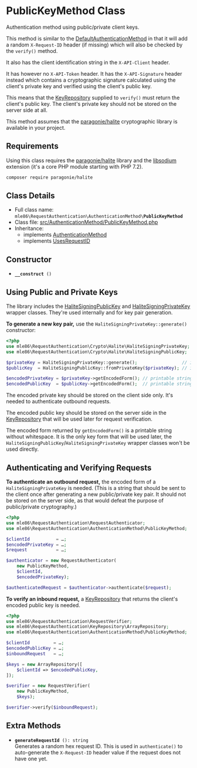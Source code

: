 # PublicKeyMethod Class

Authentication method using public/private client keys.

This method is similar to the [DefaultAuthenticationMethod]
in that it will add a random `X-Request-ID` header (if missing)
which will also be checked by the `verify()` method.

It also has the client identification string in the `X-API-Client` header.

It has however no `X-API-Token` header.
It has the `X-API-Signature` header instead
which contains a cryptographic signature
calculated using the client's private key
and verified using the client's public key.

This means that the [KeyRepository] supplied to `verify()`
must return the client's public key.
The client's private key should not be stored on the server side at all.

This method assumes that the
[paragonie/halite](https://github.com/paragonie/halite) cryptographic library
is available in your project.


[Exceptions]: Exceptions.md
[KeyRepository]: Class_KeyRepository.md
[AuthenticationMethod]: Class_AuthenticationMethod.md
[DefaultAuthenticationMethod]: Class_DefaultAuthenticationMethod.md
[RequestAuthenticator]: Class_RequestAuthenticator.md
[RequestVerifier]: Class_RequestVerifier.md
[UsesRequestID]: ../src/AuthenticationMethod/Feature/UsesRequestID.php


## Requirements

Using this class requires the [paragonie/halite](https://github.com/paragonie/halite) library
and the [libsodium](https://github.com/jedisct1/libsodium-php) extension
(it's a core PHP module starting with PHP 7.2).

```sh
composer require paragonie/halite
```


## Class Details

* Full class name: <code>mle86\\RequestAuthentication\\AuthenticationMethod\\<b>PublicKeyMethod</b></code>
* Class file: [src/AuthenticationMethod/PublicKeyMethod.php](../src/AuthenticationMethod/PublicKeyMethod.php)
* Inheritance:
    * implements [AuthenticationMethod]
    * implements [UsesRequestID]



## Constructor

* <code><b>\_\_construct</b> ()</code>


## Using Public and Private Keys

The library includes the
[HaliteSigningPublicKey](../src/Crypto/Halite/HaliteSigningPublicKey.php)
and
[HaliteSigningPrivateKey](../src/Crypto/Halite/HaliteSigningPrivateKey.php)
wrapper classes.
They're used internally
and for key pair generation.

**To generate a new key pair,**
use the `HaliteSigningPrivateKey::generate()` constructor:

```php
<?php
use mle86\RequestAuthentication\Crypto\Halite\HaliteSigningPrivateKey;
use mle86\RequestAuthentication\Crypto\Halite\HaliteSigningPublicKey;

$privateKey = HaliteSigningPrivateKey::generate();                 // instanceof HaliteSigningPrivateKey
$publicKey  = HaliteSigningPublicKey::fromPrivateKey($privateKey); // instanceof HaliteSigningPublicKey

$encodedPrivateKey = $privateKey->getEncodedForm(); // printable string
$encodedPublicKey  = $publicKey->getEncodedForm();  // printable string
```

The encoded private key should be stored on the client side only.
It's needed to authenticate outbound requests.

The encoded public key should be stored on the server side
in the [KeyRepository] that will be used later for request verification.

The encoded form returned by `getEncodedForm()`
is a printable string without whitespace.
It is the only key form that will be used later,
the `HaliteSigningPublicKey`/`HaliteSigningPrivateKey` wrapper classes
won't be used directly.


## Authenticating and Verifying Requests

**To authenticate an outbound request,**
the encoded form of a `HaliteSigningPrivateKey` is needed.
(This is a string that should be sent to the client once after generating a new public/private key pair.
 It should not be stored on the server side, as that would defeat the purpose of public/private cryptography.)

```php
<?php
use mle86\RequestAuthentication\RequestAuthenticator;
use mle86\RequestAuthentication\AuthenticationMethod\PublicKeyMethod;

$clientId          = …;
$encodedPrivateKey = …;
$request           = …;

$authenticator = new RequestAuthenticator(
    new PublicKeyMethod,
    $clientId,
    $encodedPrivateKey);

$authenticatedRequest = $authenticator->authenticate($request);
```

**To verify an inbound request,**
a [KeyRepository] that returns the client's encoded public key is needed.

```php
<?php
use mle86\RequestAuthentication\RequestVerifier;
use mle86\RequestAuthentication\KeyRepository\ArrayRepository;
use mle86\RequestAuthentication\AuthenticationMethod\PublicKeyMethod;

$clientId         = …;
$encodedPublicKey = …;
$inboundRequest   = …;

$keys = new ArrayRepository([
    $clientId => $encodedPublicKey,
]);

$verifier = new RequestVerifier(
    new PublicKeyMethod,
    $keys);

$verifier->verify($inboundRequest);
```


## Extra Methods

* <code><b>generateRequestId</b> (): string</code>  
    Generates a random hex request ID.
    This is used in `authenticate()` to auto-generate the `X-Request-ID` header value
    if the request does not have one yet.

